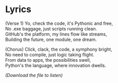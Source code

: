 # Lyrics

(Verse 1)
Yo, check the code, it's Pythonic and free,<br>
No .exe baggage, just scripts running clean.<br>
GitHub's the platform, my lines flow like streams,<br>
Building the future, one module, one dream.<br>

(Chorus)
Click, clack, the code, a symphony bright,<br>
No need to compile, just logic taking flight.<br>
From data to apps, the possibilities swell,<br>
Python's the language, where innovation dwells.<br>


_(Download the file to listen)_
